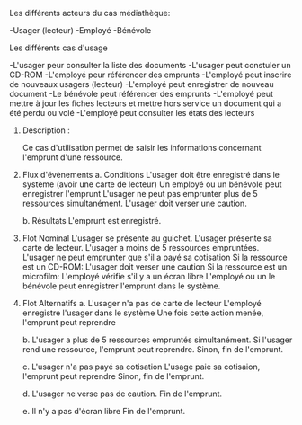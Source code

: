 Les différents acteurs du cas médiathèque:

-Usager (lecteur)
-Employé
-Bénévole

Les différents cas d'usage

-L'usager peur consulter la liste des documents
-L'usager peut constuler un CD-ROM
-L'employé peur référencer des emprunts
-L'employé peut inscrire de nouveaux usagers (lecteur)
-L'employé peut enregistrer de nouveau document
-Le bénévole peut référencer des emprunts
-L'employé peut mettre à jour les fiches lecteurs et mettre hors service un document qui a été perdu ou volé
-L'employé peut consulter les états des lecteurs

1. Description :

    Ce cas d'utilisation permet de saisir les informations concernant l'emprunt d'une ressource.

2. Flux d'évènements
    a. Conditions
        L'usager doit être enregistré dans le système (avoir une carte de lecteur)
        Un employé ou un bénévole peut enregistrer l'emprunt
        L'usager ne peut pas emprunter plus de 5 ressources simultanément.
        L'usager doit verser une caution.

    b. Résultats
        L'emprunt est enregistré.

3. Flot Nominal
    L'usager se présente au guichet.
    L'usager présente sa carte de lecteur.
    L'usager a moins de 5 ressources empruntées.
    L'usager ne peut emprunter que s'il a payé sa cotisation
    Si la ressource est un CD-ROM:
        L'usager doit verser une caution
    Si la ressource est un microfilm:
        L'employé vérifie s'il y a un écran libre
    L'employé ou un le bénévole peut enregistrer l'emprunt dans le système.

4. Flot Alternatifs
    a. L'usager n'a pas de carte de lecteur
        L'employé enregistre l'usager dans le système
        Une fois cette action menée, l'emprunt peut reprendre

    b. L'usager a plus de 5 ressources empruntés simultanément.
        Si l'usager rend une ressource, l'emprunt peut reprendre.
        Sinon, fin de l'emprunt.
    
    c. L'usager n'a pas payé sa cotisation
        L'usage paie sa cotisaion, l'emprunt peut reprendre
        Sinon, fin de l'emprunt.

    d. L'usager ne verse pas de caution.
        Fin de l'emprunt.

    e. Il n'y a pas d'écran libre
        Fin de l'emprunt.